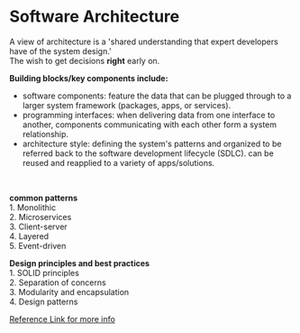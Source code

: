 # Software Architecture
A view of architecture is a 'shared understanding that expert developers have of the system design.' <br>
The wish to get decisions **right** early on.

**Building blocks/key components include:**
- software components:
    feature the data that can be plugged through to a larger system framework (packages, apps, or services).
- programming interfaces:
    when delivering data from one interface to another, components communicating with each other form a system relationship.
- architecture style:
    defining the system's patterns and organized to be referred back to the software development lifecycle (SDLC).
    can be reused and reapplied to a variety of apps/solutions.
<br>

**common patterns** <br>
    1. Monolithic <br>
    2. Microservices <br>
    3. Client-server <br>
    4. Layered <br>
    5. Event-driven

**Design principles and best practices** <br>
    1. SOLID principles <br>
    2. Separation of concerns <br>
    3. Modularity and encapsulation <br>
    4. Design patterns

[Reference Link for more info](https://github.com/resources/articles/software-development/what-is-software-architecture)